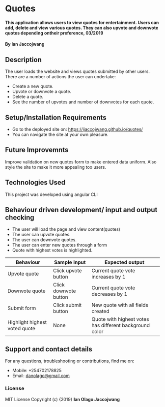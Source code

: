 # Quotes
#### This application allows users to view quotes for entertainment. Users can add, delete and view various quotes. They can also upvote and downvote quotes depending ontheir preference, 03/2019
#### By **Ian Jaccojwang**
## Description
The user loads the website and views quotes submitted by other users. There are a number of actions the user can undertake:
* Create a new quote.
* Upvote or downvote a quote.
* Delete a quote.
* See the number of upvotes and number of downvotes for each quote.
## Setup/Installation Requirements
* Go to the deployed site on: https://ijaccojwang.github.io/quotes/
* You can navigate the site at your own pleasure.
## Future Improvemnts
Improve validation on new quotes form to make entered data uniform. Also style the site to make it more appealing too users.
## Technologies Used
This project was developed using angular CLI
## Behaviour driven development/ input and output checking
* The user will load the page and view content(quotes)
* The user can upvote quotes.
* The user can downvote quotes.
* The user can enter new quotes through a form
* Quote with highest votes is highlighted.

| Behaviour                     | Sample input          | Expected output                                         |
|-------------------------------|-----------------------|---------------------------------------------------------|
| Upvote  quote                 | Click upvote button   | Current quote vote increases by 1                       |
| Downvote  quote               | Click downvote button | Current quote vote decreases by 1                       |
| Submit form                   | Click submit button   | New quote with all fields created                       |
| Highlight highest voted quote | None                  | Quote with highest votes has different background color |

## Support and contact details
For any questions, troubleshooting or contributions,  find me on:
* Mobile: +254702178825
* Email: danolago@gmail.com
### License
MIT License
Copyright (c) {2019} **Ian Olago Jaccojwang**
